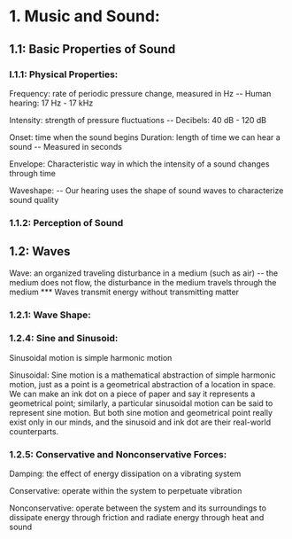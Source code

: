 # 1. Music and Sound: 

## 1.1: Basic Properties of Sound

### I.1.1: Physical Properties: 

Frequency: rate of periodic pressure change, measured in Hz
-- Human hearing: 17 Hz - 17 kHz

Intensity: strength of pressure fluctuations
-- Decibels: 40 dB - 120 dB

Onset: time when the sound begins
Duration: length of time we can hear a sound 
-- Measured in seconds

Envelope: Characteristic way in which the intensity of a sound changes through time

Waveshape: 
-- Our hearing uses the shape of sound waves to characterize sound quality

### 1.1.2: Perception of Sound

## 1.2: Waves

Wave: an organized traveling disturbance in a medium (such as air)
-- the medium does not flow, the disturbance in the medium travels through the medium
*** Waves transmit energy without transmitting matter

### 1.2.1: Wave Shape: 

### 1.2.4: Sine and Sinusoid: 

Sinusoidal motion is simple harmonic motion

Sinusoidal: 
Sine motion is a mathematical abstraction of simple harmonic motion, just as a point is a geometrical abstraction of a location in space. We can make an ink dot on a piece of paper and say it represents a geometrical point; similarly, a particular sinusoidal motion can be said to represent sine motion. But both sine motion and geometrical point really exist only in our minds, and the sinusoid and ink dot are their real-world counterparts.


### 1.2.5: Conservative and Nonconservative Forces: 
Damping: the effect of energy dissipation on a vibrating system

Conservative: operate within the system to perpetuate vibration

Nonconservative: operate between the system and its surroundings to dissipate energy through friction and radiate energy through heat and sound





